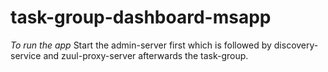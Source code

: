 # task-group-dashboard-msapp
*To run the app*
Start the admin-server first which is followed by discovery-service and zuul-proxy-server afterwards the task-group. 

